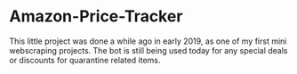 # Amazon-Price-Tracker

This little project was done a while ago in early 2019, as one of my first mini webscraping projects.
The bot is still being used today for any special deals or discounts for quarantine related items.
